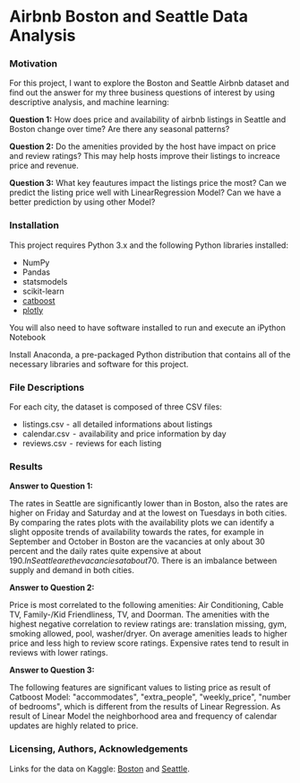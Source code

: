 # Airbnb Boston and Seattle Data Analysis

### Motivation

For this project, I want to explore the Boston and Seattle Airbnb dataset and find out the answer for my three business questions of interest by using descriptive analysis, and machine learning:


**Question 1:**
How does price and availability of airbnb listings in Seattle and Boston change over time? Are there any seasonal patterns? 

**Question 2:**
Do the amenities provided by the host have impact on price and review ratings? This may help hosts improve their listings to increace price and revenue.

**Question 3:**
What key feautures impact the listings price the most? Can we predict the listing price well with LinearRegression Model? Can we have a better prediction by using other Model? 


### Installation

This project requires Python 3.x and the following Python libraries installed:

- NumPy 
- Pandas
- statsmodels
- scikit-learn 
- [catboost](https://catboost.ai/docs/concepts/python-installation.html)
- [plotly](https://plotly.com/python/getting-started/)

You will also need to have software installed to run and execute an iPython Notebook

Install Anaconda, a pre-packaged Python distribution that contains all of the necessary libraries and software for this project.

### File Descriptions

For each city, the dataset is composed of three CSV files:<br>
- listings.csv   -    all detailed informations about listings<br>
- calendar.csv    -    availability and price information by day<br>
- reviews.csv   -   reviews for each listing
 

### Results

**Answer to Question 1:**

The rates in Seattle are significantly lower than in Boston, also the rates are higher on Friday and Saturday and at the lowest on Tuesdays in both cities. By comparing the rates plots with the availability plots we can identify a slight opposite trends of availability towards the rates, for example in September and October in Boston are the vacancies at only about 30 percent and the daily rates quite expensive at about 190$. In Seattle are the vacancies at about 70% and the rates below the average at about 138$. There is an imbalance between supply and demand in both cities.

**Answer to Question 2:**

Price is most correlated to the following amenities: Air Conditioning, Cable TV, Family-/Kid Friendliness, TV, and Doorman. The amenities with the highest negative correlation to review ratings are: translation missing, gym, smoking allowed, pool, washer/dryer. On average amenities leads to higher price and less high to review score ratings. Expensive rates tend to result in reviews with lower ratings.

**Answer to Question 3:**

The following features are significant values to listing price as result of Catboost Model: "accommodates", "extra_people", "weekly_price", "number of bedrooms", which is different from the results of Linear Regression. 
As result of Linear Model the neighborhood area and frequency of calendar updates are highly related to price. 


### Licensing, Authors, Acknowledgements

Links for the data on Kaggle: [Boston](https://www.kaggle.com/airbnb/boston) and [Seattle](https://www.kaggle.com/airbnb/seattle/data).

